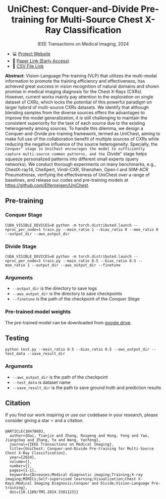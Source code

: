 <h1 align="center">UniChest: Conquer-and-Divide Pre-training for Multi-Source Chest X-Ray Classification</h1>


<p style="text-align: center;">IEEE Transactions on Medical Imaging, 2024</p>


* 💻 [Project Website](https://tianjiedai.github.io/unichest/)
* 📖 [Paper Link (Early Access)](https://ieeexplore.ieee.org/abstract/document/10478603)
* 📁 [CSV File Link](https://drive.google.com/file/d/1LMiipnq-EouN2_wguSTfwCTBKREMKikP/view?usp=sharing)

**Abstract**: Vision-Language Pre-training (VLP) that utilizes the multi-modal information to promote the training efficiency and effectiveness, has achieved great success in vision recognition of natural domains and shown promise in medical imaging diagnosis for the Chest X-Rays (CXRs). However, current works mainly pay attention to the exploration on single dataset of CXRs, which locks the potential of this powerful paradigm on larger hybrid of multi-source CXRs datasets. We identify that although blending samples from the diverse sources offers the advantages to improve the model generalization, it is still challenging to maintain the consistent superiority for the task of each source due to the existing heterogeneity among sources. To handle this dilemma, we design a Conquer-and-Divide pre-training framework, termed as UniChest, aiming to make full use of the collaboration benefit of multiple sources of CXRs while reducing the negative influence of the source heterogeneity. Specially, the ``Conquer" stage in UniChest encourages the model to sufficiently capture multi-source common patterns, and the ``Divide" stage helps squeeze personalized patterns into different small experts (query networks). We conduct thorough experiments on many benchmarks, e.g., ChestX-ray14, CheXpert, Vindr-CXR, Shenzhen, Open-I and SIIM-ACR Pneumothorax, verifying the effectiveness of UniChest over a range of baselines, and release our codes and pre-training models at https://github.com/Elfenreigen/UniChest.


## Pre-training

### Conquer Stage
```
CUDA_VISIBLE_DEVICES=0 python -m torch.distributed.launch --nproc_per_node=1 train.py --main_ratio 1 --bias_ratio 0 --moe_ratio 0 --output_dir --aws_output_dir
```

### Divide Stage
```
CUDA_VISIBLE_DEVICES=0 python -m torch.distributed.launch --nproc_per_node=1 train.py --main_ratio 0.5 --bias_ratio 0.5 --moe_ratio 1 --output_dir --aws_output_dir --finetune
```

### Arguments

- `--output_dir` is the directory to save logs
- `--aws_output_dir` is the directory to save checkpoints
- `--finetune` is the path of the checkpoint of the _Conquer Stage_

### Pre-trained model weights
The pre-trained model can be downloaded from [google drive](https://drive.google.com/file/d/1V91ppG1M-IZcSFDyTBa4FNnMST9_vnkV/view?usp=sharing).

## Testing
```
python test.py --main_ratio 0.5 --bias_ratio 0.5 --aws_output_dir --test_data --save_result_dir
```

### Arguments

- `--aws_output_dir` is the path of the checkpoint
- `--test_data` is dataset name
- `--save_result_dir` is the path to save ground truth and prediction results

## Citation

If you find our work inspiring or use our codebase in your research, please consider giving a star ⭐ and a citation.
```
@ARTICLE{10478603,
  author={Dai, Tianjie and Zhang, Ruipeng and Hong, Feng and Yao, Jiangchao and Zhang, Ya and Wang, Yanfeng},
  journal={IEEE Transactions on Medical Imaging}, 
  title={UniChest: Conquer-and-Divide Pre-training for Multi-Source Chest X-Ray Classification}, 
  year={2024},
  volume={},
  number={},
  pages={1-1},
  keywords={Diseases;Medical diagnostic imaging;Training;X-ray imaging;MIMICs;Self-supervised learning;Visualization;Chest X-Rays;Medical Imaging Diagnosis;Conquer and Divide;Vision-Language Pre-training},
  doi={10.1109/TMI.2024.3381123}}
```

